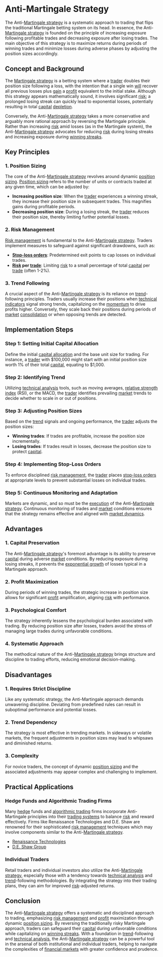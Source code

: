 # Anti-Martingale Strategy

The Anti-[Martingale strategy](../m/martingale_strategy.md) is a systematic approach to trading that flips the traditional Martingale betting system on its head. In essence, the Anti-[Martingale strategy](../m/martingale_strategy.md) is founded on the principle of increasing exposure following profitable trades and decreasing exposure after losing trades. The main objective of this strategy is to maximize returns during periods of winning trades and minimize losses during adverse phases by adjusting the position sizes accordingly.

## Concept and Background

The [Martingale strategy](../m/martingale_strategy.md) is a betting system where a [trader](../t/trader.md) doubles their position size following a loss, with the intention that a single win [will](../w/will.md) recover all previous losses plus [gain](../g/gain.md) a [profit](../p/profit.md) equivalent to the initial stake. Although this strategy appears mathematically sound, it involves significant [risk](../r/risk.md); a prolonged losing streak can quickly lead to exponential losses, potentially resulting in total [capital](../c/capital.md) [depletion](../d/depletion.md).

Conversely, the Anti-[Martingale strategy](../m/martingale_strategy.md) takes a more conservative and arguably more rational approach by reversing the Martingale principle. Rather than increasing [risk](../r/risk.md) amid losses (as in the Martingale system), the Anti-[Martingale strategy](../m/martingale_strategy.md) advocates for reducing [risk](../r/risk.md) during losing streaks and increasing exposure during [winning streaks](../w/winning_streaks.md).

## Key Principles

### 1. Position Sizing

The core of the Anti-[Martingale strategy](../m/martingale_strategy.md) revolves around dynamic [position sizing](../p/position_sizing.md). [Position sizing](../p/position_sizing.md) refers to the number of units or contracts traded at any given time, which can be adjusted by:

- **Increasing position size**: When the [trader](../t/trader.md) experiences a winning streak, they increase their position size in subsequent trades. This magnifies gains during profitable periods.
- **Decreasing position size**: During a losing streak, the [trader](../t/trader.md) reduces their position size, thereby limiting further potential losses.

### 2. Risk Management

[Risk management](../r/risk_management.md) is fundamental to the Anti-[Martingale strategy](../m/martingale_strategy.md). Traders implement measures to safeguard against significant drawdowns, such as:

- **[Stop-loss orders](../s/stop-loss_orders.md)**: Predetermined exit points to cap losses on individual trades.
- **[Risk](../r/risk.md) per [trade](../t/trade.md)**: Limiting [risk](../r/risk.md) to a small percentage of total [capital](../c/capital.md) per [trade](../t/trade.md) (often 1-2%).

### 3. Trend Following

A crucial aspect of the Anti-[Martingale strategy](../m/martingale_strategy.md) is its reliance on [trend](../t/trend.md)-following principles. Traders usually increase their positions when [technical indicators](../t/technical_indicators.md) signal strong trends, capitalizing on the [momentum](../m/momentum.md) to drive profits higher. Conversely, they scale back their positions during periods of [market](../m/market.md) [consolidation](../c/consolidation.md) or when opposing trends are detected.

## Implementation Steps

### Step 1: Setting Initial Capital Allocation

Define the initial [capital allocation](../c/capital_allocation.md) and the base unit size for trading. For instance, a [trader](../t/trader.md) with $100,000 might start with an initial position size worth 1% of their total [capital](../c/capital.md), equating to $1,000.

### Step 2: Identifying Trend

Utilizing [technical analysis](../t/technical_analysis.md) tools, such as moving averages, [relative strength](../r/relative_strength.md) [index](../i/index.md) (RSI), or the MACD, the [trader](../t/trader.md) identifies prevailing [market](../m/market.md) trends to decide whether to scale in or out of positions.

### Step 3: Adjusting Position Sizes

Based on the [trend](../t/trend.md) signals and ongoing performance, the [trader](../t/trader.md) adjusts the position sizes:

- **Winning trades**: If trades are profitable, increase the position size incrementally.
- **Losing trades**: If trades result in losses, decrease the position size to protect [capital](../c/capital.md).

### Step 4: Implementing Stop-Loss Orders

To enforce disciplined [risk management](../r/risk_management.md), the [trader](../t/trader.md) places [stop-loss orders](../s/stop-loss_orders.md) at appropriate levels to prevent substantial losses on individual trades.

### Step 5: Continuous Monitoring and Adaptation

Markets are dynamic, and so must be the [execution](../e/execution.md) of the Anti-[Martingale strategy](../m/martingale_strategy.md). Continuous monitoring of trades and [market](../m/market.md) conditions ensures that the strategy remains effective and aligned with [market dynamics](../m/market_dynamics.md).

## Advantages

### 1. Capital Preservation

The Anti-[Martingale strategy](../m/martingale_strategy.md)'s foremost advantage is its ability to preserve [capital](../c/capital.md) during adverse [market](../m/market.md) conditions. By reducing exposure during losing streaks, it prevents the [exponential growth](../e/exponential_growth.md) of losses typical in a Martingale approach.

### 2. Profit Maximization

During periods of winning trades, the strategic increase in position size allows for significant [profit](../p/profit.md) amplification, aligning [risk](../r/risk.md) with performance.

### 3. Psychological Comfort

The strategy inherently lessens the psychological burden associated with trading. By reducing position size after losses, traders avoid the stress of managing large trades during unfavorable conditions.

### 4. Systematic Approach

The methodical nature of the Anti-[Martingale strategy](../m/martingale_strategy.md) brings structure and discipline to trading efforts, reducing emotional decision-making.

## Disadvantages

### 1. Requires Strict Discipline

Like any systematic strategy, the Anti-Martingale approach demands unwavering discipline. Deviating from predefined rules can result in suboptimal performance and potential losses.

### 2. Trend Dependency

The strategy is most effective in trending markets. In sideways or volatile markets, the frequent adjustments in position sizes may lead to whipsaws and diminished returns.

### 3. Complexity

For novice traders, the concept of dynamic [position sizing](../p/position_sizing.md) and the associated adjustments may appear complex and challenging to implement.

## Practical Applications

### Hedge Funds and Algorithmic Trading Firms

Many [hedge](../h/hedge.md) funds and [algorithmic trading](../a/algorithmic_trading.md) firms incorporate Anti-Martingale principles into their [trading systems](../t/trading_systems.md) to balance [risk](../r/risk.md) and reward effectively. Firms like Renaissance Technologies and D.E. Shaw are renowned for their sophisticated [risk management](../r/risk_management.md) techniques which may involve components similar to the Anti-[Martingale strategy](../m/martingale_strategy.md).

- [Renaissance Technologies](https://www.rentec.com/)
- [D.E. Shaw Group](https://www.deshaw.com/)

### Individual Traders

Retail traders and individual investors also utilize the Anti-[Martingale strategy](../m/martingale_strategy.md), especially those with a tendency towards [technical analysis](../t/technical_analysis.md) and [trend](../t/trend.md)-following methodologies. By integrating the strategy into their trading plans, they can aim for improved [risk](../r/risk.md)-adjusted returns.

## Conclusion

The Anti-[Martingale strategy](../m/martingale_strategy.md) offers a systematic and disciplined approach to trading, emphasizing [risk management](../r/risk_management.md) and [profit](../p/profit.md) maximization through dynamic [position sizing](../p/position_sizing.md). By reversing the traditionally risky Martingale approach, traders can safeguard their [capital](../c/capital.md) during unfavorable conditions while capitalizing on [winning streaks](../w/winning_streaks.md). With a foundation in [trend](../t/trend.md)-following and [technical analysis](../t/technical_analysis.md), the Anti-[Martingale strategy](../m/martingale_strategy.md) can be a powerful tool in the arsenal of both institutional and individual traders, helping to navigate the complexities of [financial markets](../f/financial_market.md) with greater confidence and prudence.